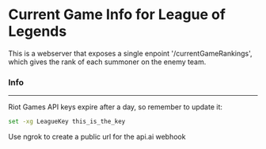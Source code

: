 # Current Game Info for League of Legends
This is a webserver that exposes a single enpoint '/currentGameRankings', which gives the rank of each summoner on the enemy team.

### Info
--- 
Riot Games API keys expire after a day, so remember to update it:
```bash
set -xg LeagueKey this_is_the_key
```

Use ngrok to create a public url for the api.ai webhook
